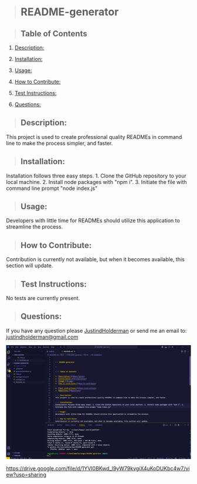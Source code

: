 
   
  > # README-generator

  > 

  > ## Table of Contents

  1. [Description:](#description)
  2. [Installation:](#installation)
  3. [Usage:](#usage)
  4. [How to Contribute:](#how-to-contribute)
  
  6. [Test Instructions:](#test-instructions)
  7. [Questions:](#questions)

  > ## Description:
  This project is used to create professional quality READMEs in command line to make the process simpler, and faster.

  > ## Installation:
  Installation follows three easy steps. 1. Clone the GitHub repository to your local machine. 2. Install node packages with "npm i". 3. Initiate the file with command line prompt "node index.js"

  > ## Usage:
  Developers with little time for READMEs should utilize this application to streamline the process.
  
  > ## How to Contribute:
  Contribution is currently not available, but when it becomes available, this section will update.
  
  > 

  > ## Test Instructions:
  No tests are currently present.
  
  > ## Questions:
  If you have any question please [JustindHolderman](https://github.com/JustindHolderman) or send me an email to: justindholderman@gmail.com
      

 ![](./assets/readmeGenerator.png)

https://drive.google.com/file/d/1YVI0BKwd_l9yW79kvgiX4uKoDUKbc4w7/view?usp=sharing
